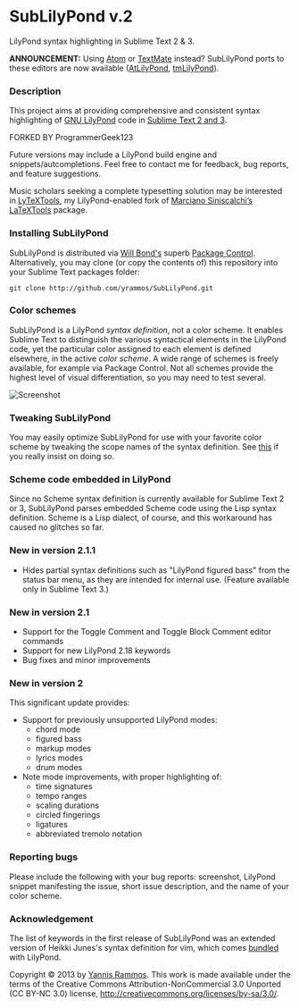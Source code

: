SubLilyPond v.2
===============

LilyPond syntax highlighting in Sublime Text 2 & 3.

**ANNOUNCEMENT:** Using [Atom](http://atom.io) or [TextMate](http://macromates.com) instead? SubLilyPond ports to these editors are now available ([AtLilyPond](https://www.github.com/yrammos/AtLilyPond), [tmLilyPond](https://www.github.com/yrammos/tmLilyPond)).

### Description

This project aims at providing comprehensive and consistent syntax highlighting of [GNU LilyPond](http://lilypond.org) code in [Sublime Text 2 and 3](http://www.sublimetext.com).

FORKED BY ProgrammerGeek123

Future versions may include a LilyPond build engine and snippets/autcompletions. Feel free to contact me for feedback, bug reports, and feature suggestions.

Music scholars seeking a complete typesetting solution may be interested in [LyTeXTools](https://www.github.com/yrammos/LyTeXTools), my LilyPond-enabled fork of [Marciano Siniscalchi’s](http://tekonomist.wordpress.com/) [LaTeXTools](http://github.com/SublimeText/LaTeXTools) package.

### Installing SubLilyPond

SubLilyPond is distributed via [Will Bond's](http://wbond.net/) superb [Package Control](http://wbond.net/sublime_packages/package_control/package_developers). Alternatively, you may clone (or copy the contents of) this repository into your Sublime Text packages folder:

    git clone http://github.com/yrammos/SubLilyPond.git

### Color schemes

SubLilyPond is a LilyPond _syntax definition_, not a color scheme. It enables Sublime Text to distinguish the various syntactical elements in the LilyPond code, yet the particular color assigned to each element is defined elsewhere, in the active _color scheme_. A wide range of schemes is freely available, for example via Package Control. Not all schemes provide the highest level of visual differentiation, so you may need to test several.

![Screenshot](https://raw.github.com/yrammos/SubLilyPond/master/SubLilyPond.png)

### Tweaking SubLilyPond

You may easily optimize SubLilyPond for use with your favorite color scheme by tweaking the scope names of the syntax definition. See [this](http://manual.macromates.com/en/language_grammars) if you really insist on doing so.

### Scheme code embedded in LilyPond

Since no Scheme syntax definition is currently available for Sublime Text 2 or 3, SubLilyPond parses embedded Scheme code using the Lisp syntax definition. Scheme is a Lisp dialect, of course, and this workaround has caused no glitches so far.

### New in version 2.1.1

- Hides partial syntax definitions such as "LilyPond figured bass" from the status bar menu, as they are intended for internal use. (Feature available only in Sublime Text 3.)

### New in version 2.1
- Support for the Toggle Comment and Toggle Block Comment editor commands
- Support for new LilyPond 2.18 keywords
- Bug fixes and minor improvements

### New in version 2

This significant update provides:

- Support for previously unsupported LilyPond modes:
	- chord mode
	- figured bass
	- markup modes
	- lyrics modes
	- drum modes
- Note mode improvements, with proper highlighting of:
	- time signatures
	- tempo ranges
	- scaling durations
	- circled fingerings
	- ligatures
	- abbreviated tremolo notation

### Reporting bugs

Please include the following with your bug reports: screenshot, LilyPond snippet manifesting the issue, short issue description, and the name of your color scheme.

### Acknowledgement

The list of keywords in the first release of SubLilyPond was an extended version of Heikki Junes's syntax definition for vim, which comes [bundled](http://lilypond.org/doc/v2.12/Documentation/user/lilypond-program/Vim-mode) with LilyPond.

Copyright © 2013 by [Yannis Rammos](http://www.twitter.com/yannisrammos). This work is made available under the terms of the Creative Commons Attribution-NonCommercial 3.0 Unported (CC BY-NC 3.0) license, <http://creativecommons.org/licenses/by-sa/3.0/>.

